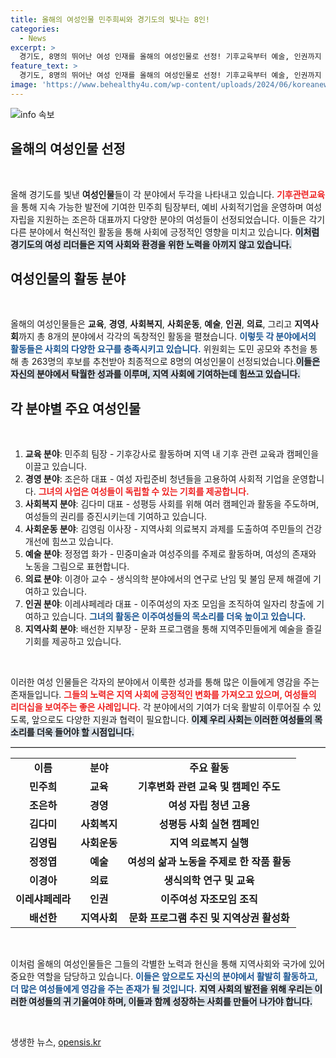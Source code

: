 ```yaml
---
title: 올해의 여성인물 민주희씨와 경기도의 빛나는 8인!
categories:
  - News
excerpt: >
  경기도, 8명의 뛰어난 여성 인재를 올해의 여성인물로 선정! 기후교육부터 예술, 인권까지 다양한 분야에서 사회에 기여한 이들의 이야기를 만나보세요!
feature_text: >
  경기도, 8명의 뛰어난 여성 인재를 올해의 여성인물로 선정! 기후교육부터 예술, 인권까지 다양한 분야에서 사회에 기여한 이들의 이야기를 만나보세요!
image: 'https://www.behealthy4u.com/wp-content/uploads/2024/06/koreanews.jpg'
---
```


<p><img src="https://www.behealthy4u.com/wp-content/uploads/2024/06/koreanews.jpg" alt="info 속보" /></p>

<h2 data-ke-size="size26">올해의 여성인물 선정</h2>

<p data-ke-size="size16">&nbsp;</p>

<p>올해 경기도를 빛낸 <b>여성인물</b>들이 각 분야에서 두각을 나타내고 있습니다. <b><span style="color: #ee2323;">기후관련교육</span></b>을 통해 지속 가능한 발전에 기여한 민주희 팀장부터, 예비 사회적기업을 운영하며 여성 자립을 지원하는 조은하 대표까지 다양한 분야의 여성들이 선정되었습니다. 이들은 각기 다른 분야에서 혁신적인 활동을 통해 사회에 긍정적인 영향을 미치고 있습니다. <b><span style="background-color: #21538527;">이처럼 경기도의 여성 리더들은 지역 사회와 환경을 위한 노력을 아끼지 않고 있습니다.</span></b> </p>

<h2 data-ke-size="size26">여성인물의 활동 분야</h2>

<p data-ke-size="size16">&nbsp;</p>

<p>올해의 여성인물들은 <b>교육</b>, <b>경영</b>, <b>사회복지</b>, <b>사회운동</b>, <b>예술</b>, <b>인권</b>, <b>의료</b>, 그리고 <b>지역사회</b>까지 총 8개의 분야에서 각각의 독창적인 활동을 펼쳤습니다. <b><span style="color: #1a5490;">이렇듯 각 분야에서의 활동들은 사회의 다양한 요구를 충족시키고 있습니다.</span></b> 위원회는 도민 공모와 추천을 통해 총 263명의 후보를 추천받아 최종적으로 8명의 여성인물이 선정되었습니다.<b><span style="background-color: #21538527;">이들은 자신의 분야에서 탁월한 성과를 이루며, 지역 사회에 기여하는데 힘쓰고 있습니다.</span></b> </p>

<h2 data-ke-size="size26">각 분야별 주요 여성인물</h2>

<p data-ke-size="size16">&nbsp;</p>

<ol>
<li><strong>교육 분야</strong>: 민주희 팀장 - 기후강사로 활동하며 지역 내 기후 관련 교육과 캠페인을 이끌고 있습니다.</li>
<li><strong>경영 분야</strong>: 조은하 대표 - 여성 자립준비 청년들을 고용하여 사회적 기업을 운영합니다. <b><span style="color: #ee2323;">그녀의 사업은 여성들이 독립할 수 있는 기회를 제공합니다.</span></b></li>
<li><strong>사회복지 분야</strong>: 김다미 대표 - 성평등 사회를 위해 여러 캠페인과 활동을 주도하며, 여성들의 권리를 증진시키는데 기여하고 있습니다.</li>
<li><strong>사회운동 분야</strong>: 김영림 이사장 - 지역사회 의료복지 과제를 도출하여 주민들의 건강 개선에 힘쓰고 있습니다.</li>
<li><strong>예술 분야</strong>: 정정엽 화가 - 민중미술과 여성주의를 주제로 활동하며, 여성의 존재와 노동을 그림으로 표현합니다.</li>
<li><strong>의료 분야</strong>: 이경아 교수 - 생식의학 분야에서의 연구로 난임 및 불임 문제 해결에 기여하고 있습니다.</li>
<li><strong>인권 분야</strong>: 이레샤페레라 대표 - 이주여성의 자조 모임을 조직하여 일자리 창출에 기여하고 있습니다. <b><span style="color: #1a5490;">그녀의 활동은 이주여성들의 목소리를 더욱 높이고 있습니다.</span></b> </li>
<li><strong>지역사회 분야</strong>: 배선한 지부장 - 문화 프로그램을 통해 지역주민들에게 예술을 즐길 기회를 제공하고 있습니다.</li>
</ol>

<p data-ke-size="size16">&nbsp;</p>

<p>이러한 여성 인물들은 각자의 분야에서 이룩한 성과를 통해 많은 이들에게 영감을 주는 존재들입니다. <b><span style="color: #ee2323;">그들의 노력은 지역 사회에 긍정적인 변화를 가져오고 있으며, 여성들의 리더십을 보여주는 좋은 사례입니다.</span></b> 각 분야에서의 기여가 더욱 활발히 이루어질 수 있도록, 앞으로도 다양한 지원과 협력이 필요합니다. <b><span style="background-color: #21538527;">이제 우리 사회는 이러한 여성들의 목소리를 더욱 들어야 할 시점입니다.</span></b> </p>

<hr style="border:none; border-top:1px solid #cccccc;"/>

<table style="width:100%; border-collapse:collapse;">
<tr>
<td style="text-align: center; height: 17px;"><b>이름</b></td>
<td style="text-align: center; height: 17px;"><b>분야</b></td>
<td style="text-align: center; height: 17px;"><b>주요 활동</b></td>
</tr>
<tr>
<td style="text-align: center; height: 17px;"><b>민주희</b></td>
<td style="text-align: center; height: 17px;"><b>교육</b></td>
<td style="text-align: center; height: 17px;"><b>기후변화 관련 교육 및 캠페인 주도</b></td>
</tr>
<tr>
<td style="text-align: center; height: 17px;"><b>조은하</b></td>
<td style="text-align: center; height: 17px;"><b>경영</b></td>
<td style="text-align: center; height: 17px;"><b>여성 자립 청년 고용</b></td>
</tr>
<tr>
<td style="text-align: center; height: 17px;"><b>김다미</b></td>
<td style="text-align: center; height: 17px;"><b>사회복지</b></td>
<td style="text-align: center; height: 17px;"><b>성평등 사회 실현 캠페인</b></td>
</tr>
<tr>
<td style="text-align: center; height: 17px;"><b>김영림</b></td>
<td style="text-align: center; height: 17px;"><b>사회운동</b></td>
<td style="text-align: center; height: 17px;"><b>지역 의료복지 실행</b></td>
</tr>
<tr>
<td style="text-align: center; height: 17px;"><b>정정엽</b></td>
<td style="text-align: center; height: 17px;"><b>예술</b></td>
<td style="text-align: center; height: 17px;"><b>여성의 삶과 노동을 주제로 한 작품 활동</b></td>
</tr>
<tr>
<td style="text-align: center; height: 17px;"><b>이경아</b></td>
<td style="text-align: center; height: 17px;"><b>의료</b></td>
<td style="text-align: center; height: 17px;"><b>생식의학 연구 및 교육</b></td>
</tr>
<tr>
<td style="text-align: center; height: 17px;"><b>이레샤페레라</b></td>
<td style="text-align: center; height: 17px;"><b>인권</b></td>
<td style="text-align: center; height: 17px;"><b>이주여성 자조모임 조직</b></td>
</tr>
<tr>
<td style="text-align: center; height: 17px;"><b>배선한</b></td>
<td style="text-align: center; height: 17px;"><b>지역사회</b></td>
<td style="text-align: center; height: 17px;"><b>문화 프로그램 추진 및 지역상권 활성화</b></td>
</tr>
</table>

<p data-ke-size="size16">&nbsp;</p>

<p>이처럼 올해의 여성인물들은 그들의 각별한 노력과 헌신을 통해 지역사회와 국가에 있어 중요한 역할을 담당하고 있습니다. <b><span style="color: #1a5490;">이들은 앞으로도 자신의 분야에서 활발히 활동하고, 더 많은 여성들에게 영감을 주는 존재가 될 것입니다.</span></b> <b><span style="background-color: #21538527;">지역 사회의 발전을 위해 우리는 이러한 여성들의 귀 기울여야 하며, 이들과 함께 성장하는 사회를 만들어 나가야 합니다.</span></b> </p>

<p data-ke-size="size16">&nbsp;</p>
생생한 뉴스, <a href="https://opensis.kr" rel="dofollow">opensis.kr</a>


